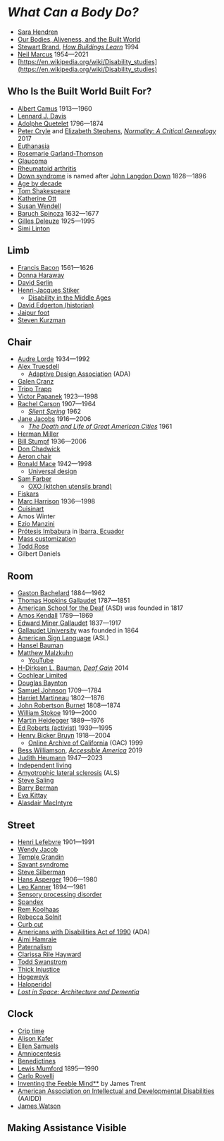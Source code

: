 # _What Can a Body Do?_
* [Sara Hendren](https://sarahendren.com/)
* [Our Bodies, Aliveness, and the Built World](https://onbeing.org/programs/sara-hendren-our-bodies-aliveness-and-the-built-world/)
* [Stewart Brand](https://en.wikipedia.org/wiki/Stewart_Brand), [*How Buildings Learn*](https://en.wikipedia.org/wiki/How_Buildings_Learn) 1994
* [Neil Marcus](https://en.wikipedia.org/wiki/Neil_Marcus) 1954&mdash;2021
* [https://en.wikipedia.org/wiki/Disability_studies](https://en.wikipedia.org/wiki/Disability_studies)
## Who Is the Built World Built For?
* [Albert Camus](https://en.wikipedia.org/wiki/Albert_Camus) 1913&mdash;1960
* [Lennard J. Davis](https://en.wikipedia.org/wiki/Lennard_J._Davis)
* [Adolphe Quetelet](https://en.wikipedia.org/wiki/Adolphe_Quetelet) 1796&mdash;1874
* [Peter Cryle](https://researchers.uq.edu.au/researcher/3685) and [Elizabeth Stephens](https://researchers.uq.edu.au/researcher/1204), [*Normality: A Critical Genealogy*](https://www.google.com/books/edition/Normality/fpY-DwAAQBAJ) 2017
* [Euthanasia](https://en.wikipedia.org/wiki/Euthanasia)
* [Rosemarie Garland-Thomson](https://en.wikipedia.org/wiki/Rosemarie_Garland-Thomson)
* [Glaucoma](https://en.wikipedia.org/wiki/Glaucoma)
* [Rheumatoid arthritis](https://en.wikipedia.org/wiki/Rheumatoid_arthritis)
* [Down syndrome](https://en.wikipedia.org/wiki/Down_syndrome) is named after [John Langdon Down](https://en.wikipedia.org/wiki/John_Langdon_Down) 1828&mdash;1896
* [Age by decade](https://www.britannica.com/dictionary/eb/qa/Age-by-Decade)
* [Tom Shakespeare](https://en.wikipedia.org/wiki/Tom_Shakespeare)
* [Katherine Ott](https://profiles.si.edu/display/nottk1102006)
* [Susan Wendell](https://wellcomecollection.org/works/p5zpv3tp)
* [Baruch Spinoza](https://en.wikipedia.org/wiki/Baruch_Spinoza) 1632&mdash;1677
* [Gilles Deleuze](https://en.wikipedia.org/wiki/Gilles_Deleuze) 1925&mdash;1995
* [Simi Linton](https://en.wikipedia.org/wiki/Simi_Linton)
## Limb
* [Francis Bacon](https://en.wikipedia.org/wiki/Francis_Bacon) 1561&mdash;1626
* [Donna Haraway](https://en.wikipedia.org/wiki/Donna_Haraway)
* [David Serlin](https://communication.ucsd.edu/people/faculty/serlin-david.html)
* [Henri-Jacques Stiker](https://fr.wikipedia.org/wiki/Henri-Jacques_Stiker)
  * [Disability in the Middle Ages](https://en.wikipedia.org/wiki/Disability_in_the_Middle_Ages)
* [David Edgerton (historian)](https://en.wikipedia.org/wiki/David_Edgerton_(historian))
* [Jaipur foot](https://en.wikipedia.org/wiki/Jaipur_foot)
* [Steven Kurzman](https://books.google.com/books/about/Performing_Able_bodiness.html?id=O6feNwAACAAJ)
## Chair
* [Audre Lorde](https://en.wikipedia.org/wiki/Audre_Lorde) 1934&mdash;1992
* [Alex Truesdell](https://en.wikipedia.org/wiki/Alex_Truesdell)
  * [Adaptive Design Association](https://en.wikipedia.org/wiki/Adaptive_Design_Association) (ADA)
* [Galen Cranz](https://en.wikipedia.org/wiki/Galen_Cranz)
* [Tripp Trapp](https://en.wikipedia.org/wiki/Tripp_Trapp)
* [Victor Papanek](https://en.wikipedia.org/wiki/Victor_Papanek) 1923&mdash;1998
* [Rachel Carson](https://en.wikipedia.org/wiki/Rachel_Carson) 1907&mdash;1964
  * [*Silent Spring*](https://en.wikipedia.org/wiki/Silent_Spring) 1962
* [Jane Jacobs](https://en.wikipedia.org/wiki/Jane_Jacobs) 1916&mdash;2006
  * [*The Death and Life of Great American Cities*](https://en.wikipedia.org/wiki/The_Death_and_Life_of_Great_American_Cities) 1961
* [Herman Miller](https://en.wikipedia.org/wiki/Herman_Miller)
* [Bill Stumpf](https://en.wikipedia.org/wiki/Bill_Stumpf) 1936&mdash;2006
* [Don Chadwick](https://en.wikipedia.org/wiki/Don_Chadwick)
* [Aeron chair](https://en.wikipedia.org/wiki/Aeron_chair)
* [Ronald Mace](https://en.wikipedia.org/wiki/Ronald_Mace) 1942&mdash;1998
  * [Universal design](https://en.wikipedia.org/wiki/Universal_design)
* [Sam Farber](https://en.wikipedia.org/wiki/Sam_Farber)
  * [OXO (kitchen utensils brand)](https://en.wikipedia.org/wiki/OXO_(kitchen_utensils_brand))
* [Fiskars](https://en.wikipedia.org/wiki/Fiskars)
* [Marc Harrison](https://en.wikipedia.org/wiki/Marc_Harrison) 1936&mdash;1998
* [Cuisinart](https://en.wikipedia.org/wiki/Cuisinart)
* Amos Winter
* [Ezio Manzini](https://en.wikipedia.org/wiki/Ezio_Manzini)
* [Prótesis Imbabura](https://protesisimbabura.com/) in [Ibarra, Ecuador](https://en.wikipedia.org/wiki/Ibarra,_Ecuador)
* [Mass customization](https://en.wikipedia.org/wiki/Mass_customization)
* [Todd Rose](https://en.wikipedia.org/wiki/Todd_Rose)
* Gilbert Daniels
## Room
* [Gaston Bachelard](https://en.wikipedia.org/wiki/Gaston_Bachelard) 1884&mdash;1962
* [Thomas Hopkins Gallaudet](https://en.wikipedia.org/wiki/Thomas_Hopkins_Gallaudet) 1787&mdash;1851
* [American School for the Deaf](https://en.wikipedia.org/wiki/American_School_for_the_Deaf) (ASD) was founded in 1817
* [Amos Kendall](https://en.wikipedia.org/wiki/Amos_Kendall) 1789&mdash;1869
* [Edward Miner Gallaudet](https://en.wikipedia.org/wiki/Edward_Miner_Gallaudet) 1837&mdash;1917
* [Gallaudet University](https://en.wikipedia.org/wiki/Gallaudet_University) was founded in 1864
* [American Sign Language](https://en.wikipedia.org/wiki/American_Sign_Language) (ASL)
* [Hansel Bauman](https://www.hanselbauman.online/)
* [Matthew Malzkuhn](http://www.georgetownslrl.com/team.html)
  * [YouTube](https://www.youtube.com/@matthewmalzkuhn8404)
* [H-Dirksen L. Bauman](http://www.dirksenbauman.com/), [*Deaf Gain*](https://www.upress.umn.edu/9780816691227/deaf-gain/) 2014
* [Cochlear Limited](https://en.wikipedia.org/wiki/Cochlear_Limited)
* [Douglas Baynton](https://history.uiowa.edu/people/douglas-baynton)
* [Samuel Johnson](https://en.wikipedia.org/wiki/Samuel_Johnson) 1709&mdash;1784
* [Harriet Martineau](https://en.wikipedia.org/wiki/Harriet_Martineau) 1802&mdash;1876
* [John Robertson Burnet](https://gallaudetupress.manifoldapp.org/read/a-mighty-change-an-anthology-of-deaf-american-writing-1816-1864/section/a10225d5-bde4-40c6-bfb1-88b59bba47d9) 1808&mdash;1874
* [William Stokoe](https://en.wikipedia.org/wiki/William_Stokoe) 1919&mdash;2000
* [Martin Heidegger](https://en.wikipedia.org/wiki/Martin_Heidegger) 1889&mdash;1976
* [Ed Roberts (activist)](https://en.wikipedia.org/wiki/Ed_Roberts_(activist)) 1939&mdash;1995
* [Henry Bicker Bruyn](https://www.sfgate.com/news/article/BRUYN-Henry-Bicker-M-D-2701360.php) 1918&mdash;2004
  * [Online Archive of California](https://oac.cdlib.org/view?docId=kt5z09n82q;NAAN=13030&doc.view=frames&chunk.id=d0e765&toc.id=d0e793&brand=oac4) (OAC) 1999
* [Bess Williamson](https://besswilliamson.com/), [*Accessible America*](https://nyupress.org/9781479894093/accessible-america/) 2019
* [Judith Heumann](https://en.wikipedia.org/wiki/Judith_Heumann) 1947&mdash;2023
* [Independent living](https://en.wikipedia.org/wiki/Independent_living)
* [Amyotrophic lateral sclerosis](https://en.wikipedia.org/wiki/ALS) (ALS)
* [Steve Saling](http://www.alsri.org/who-is-steve-saling.html)
* [Barry Berman](http://www.alsri.org/history.html)
* [Eva Kittay](https://en.wikipedia.org/wiki/Eva_Kittay)
* [Alasdair MacIntyre](https://en.wikipedia.org/wiki/Alasdair_MacIntyre)
## Street
* [Henri Lefebvre](https://en.wikipedia.org/wiki/Henri_Lefebvre) 1901&mdash;1991
* [Wendy Jacob](https://en.wikipedia.org/wiki/Wendy_Jacob)
* [Temple Grandin](https://en.wikipedia.org/wiki/Temple_Grandin)
* [Savant syndrome](https://en.wikipedia.org/wiki/Savant_syndrome)
* [Steve Silberman](https://en.wikipedia.org/wiki/Steve_Silberman)
* [Hans Asperger](https://en.wikipedia.org/wiki/Hans_Asperger) 1906&mdash;1980
* [Leo Kanner](https://en.wikipedia.org/wiki/Leo_Kanner) 1894&mdash;1981
* [Sensory processing disorder](https://en.wikipedia.org/wiki/Sensory_processing_disorder) 
* [Spandex](https://en.wikipedia.org/wiki/Spandex)
* [Rem Koolhaas](https://en.wikipedia.org/wiki/Rem_Koolhaas)
* [Rebecca Solnit](https://en.wikipedia.org/wiki/Rebecca_Solnit)
* [Curb cut](https://en.wikipedia.org/wiki/Curb_cut)
* [Americans with Disabilities Act of 1990](https://en.wikipedia.org/wiki/Americans_with_Disabilities_Act_of_1990) (ADA)
* [Aimi Hamraie](https://aimihamraie.com/)
* [Paternalism](https://en.wikipedia.org/wiki/Paternalism)
* [Clarissa Rile Hayward](https://en.wikipedia.org/wiki/Clarissa_Rile_Hayward)
* [Todd Swanstrom](https://www.umsl.edu/political-science/directory/swanstrom-todd.html)
* [Thick Injustice](https://papers.ssrn.com/sol3/papers.cfm?abstract_id=1643578)
* [Hogeweyk](https://en.wikipedia.org/wiki/Hogeweyk)
* [Haloperidol](https://en.wikipedia.org/wiki/Haloperidol)
* [*Lost in Space: Architecture and Dementia*](https://books.google.com/books/about/Lost_in_Space.html?id=FxvfsgEACAAJ)
## Clock
* [Crip time](https://www.accessibility.com/blog/what-is-crip-time)
* [Alison Kafer](https://en.wikipedia.org/wiki/Alison_Kafer)
* [Ellen Samuels](https://gws.wisc.edu/staff/samuels-ellen/)
* [Amniocentesis](https://en.wikipedia.org/wiki/Amniocentesis)
* [Benedictines](https://en.wikipedia.org/wiki/Benedictines)
* [Lewis Mumford](https://en.wikipedia.org/wiki/Lewis_Mumford) 1895&mdash;1990
* [Carlo Rovelli](https://en.wikipedia.org/wiki/Carlo_Rovelli)
* [Inventing the Feeble Mind**](https://global.oup.com/academic/product/inventing-the-feeble-mind-9780199396184) by James Trent
* [American Association on Intellectual and Developmental Disabilities](https://en.wikipedia.org/wiki/American_Association_on_Intellectual_and_Developmental_Disabilities) (AAIDD)
* [James Watson](https://en.wikipedia.org/wiki/James_Watson)
## Making Assistance Visible
